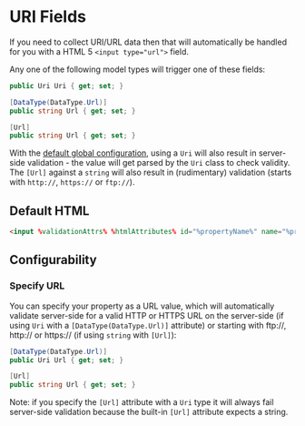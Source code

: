 URI Fields
===============

If you need to collect URI/URL data then that will automatically be handled for you with a HTML 5 `<input type="url">` field.

Any one of the following model types will trigger one of these fields:

```csharp
public Uri Uri { get; set; }

[DataType(DataType.Url)]
public string Url { get; set; }

[Url]
public string Url { get; set; }
```

With the [default global configuration](configuration.md), using a `Uri` will also result in server-side validation - the value will get parsed by the `Uri` class to check validity. The `[Url]` against a `string` will also result in (rudimentary) validation (starts with `http://`, `https://` or `ftp://`).

Default HTML
------------

```html
<input %validationAttrs% %htmlAttributes% id="%propertyName%" name="%propertyName%" type="url" value="%value%" />
```

Configurability
---------------

### Specify URL

You can specify your property as a URL value, which will automatically validate server-side for a valid HTTP or HTTPS URL on the server-side (if using `Uri` with a `[DataType(DataType.Url)]` attribute) or starting with ftp://, http:// or https:// (if using `string` with `[Url]`):

```csharp
[DataType(DataType.Url)]
public Uri Url { get; set; }

[Url]
public string Url { get; set; }
```

Note: if you specify the `[Url]` attribute with a `Uri` type it will always fail server-side validation because the built-in `[Url]` attribute expects a string.
